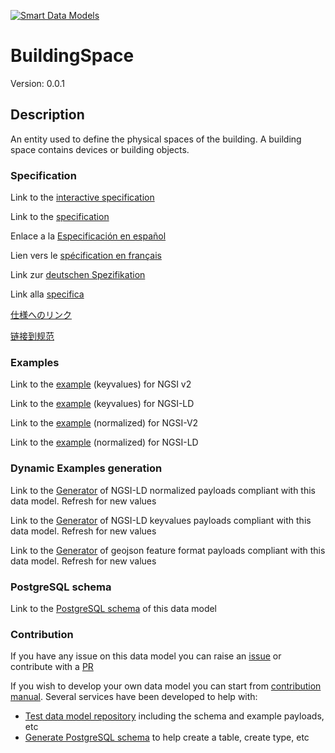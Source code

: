 [![Smart Data Models](https://smartdatamodels.org/wp-content/uploads/2022/01/SmartDataModels_logo.png "Logo")](https://smartdatamodels.org)
# BuildingSpace
Version: 0.0.1

## Description 

An entity used to define the physical spaces of the building. A building space contains devices or building objects.
### Specification

Link to the [interactive specification](https://swagger.lab.fiware.org/?url=https://smart-data-models.github.io/dataModel.S4BLDG/BuildingSpace/swagger.yaml)

Link to the [specification](https://github.com/smart-data-models/dataModel.S4BLDG/blob/master/BuildingSpace/doc/spec.md)

Enlace a la [Especificación en español](https://github.com/smart-data-models/dataModel.S4BLDG/blob/master/BuildingSpace/doc/spec_ES.md)

Lien vers le [spécification en français](https://github.com/smart-data-models/dataModel.S4BLDG/blob/master/BuildingSpace/doc/spec_FR.md)

Link zur [deutschen Spezifikation](https://github.com/smart-data-models/dataModel.S4BLDG/blob/master/BuildingSpace/doc/spec_DE.md)

Link alla [specifica](https://github.com/smart-data-models/dataModel.S4BLDG/blob/master/BuildingSpace/doc/spec_IT.md)

[仕様へのリンク](https://github.com/smart-data-models/dataModel.S4BLDG/blob/master/BuildingSpace/doc/spec_JA.md)

[链接到规范](https://github.com/smart-data-models/dataModel.S4BLDG/blob/master/BuildingSpace/doc/spec_ZH.md)
### Examples

Link to the [example](https://smart-data-models.github.io/dataModel.S4BLDG/BuildingSpace/examples/example.json) (keyvalues) for NGSI v2

Link to the [example](https://smart-data-models.github.io/dataModel.S4BLDG/BuildingSpace/examples/example.jsonld) (keyvalues) for NGSI-LD

Link to the [example](https://smart-data-models.github.io/dataModel.S4BLDG/BuildingSpace/examples/example-normalized.json) (normalized) for NGSI-V2

Link to the [example](https://smart-data-models.github.io/dataModel.S4BLDG/BuildingSpace/examples/example-normalized.jsonld) (normalized) for NGSI-LD
### Dynamic Examples generation

Link to the [Generator](https://smartdatamodels.org/extra/ngsi-ld_generator.php?schemaUrl=https://raw.githubusercontent.com/smart-data-models/dataModel.S4BLDG/master/BuildingSpace/schema.json&email=info@smartdatamodels.org) of NGSI-LD normalized payloads compliant with this data model. Refresh for new values

Link to the [Generator](https://smartdatamodels.org/extra/ngsi-ld_generator_keyvalues.php?schemaUrl=https://raw.githubusercontent.com/smart-data-models/dataModel.S4BLDG/master/BuildingSpace/schema.json&email=info@smartdatamodels.org) of NGSI-LD keyvalues payloads compliant with this data model. Refresh for new values

Link to the [Generator](https://smartdatamodels.org/extra/geojson_features_generator.php?schemaUrl=https://raw.githubusercontent.com/smart-data-models/dataModel.S4BLDG/master/BuildingSpace/schema.json&email=info@smartdatamodels.org) of geojson feature format payloads compliant with this data model. Refresh for new values
### PostgreSQL schema

Link to the [PostgreSQL schema](https://smart-data-models.github.io/dataModel.S4BLDG/BuildingSpace/schema.sql) of this data model
### Contribution

 If you have any issue on this data model you can raise an [issue](https://github.com/smart-data-models/dataModel.S4BLDG/issues)  or contribute with a [PR](https://github.com/smart-data-models/dataModel.S4BLDG/pulls)

 If you wish to develop your own data model you can start from [contribution manual](https://bit.ly/contribution_manual). Several services have been developed to help with: 
 - [Test data model repository](https://smartdatamodels.org/index.php/data-models-contribution-api/) including the schema and example payloads, etc
 - [Generate PostgreSQL schema](https://smartdatamodels.org/index.php/sql-service/) to help create a table, create type, etc